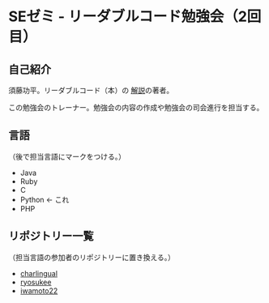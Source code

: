 # SEゼミ - リーダブルコード勉強会（2回目）

## 自己紹介

須藤功平。リーダブルコード（本）の
[解説](http://www.clear-code.com/blog/2012/6/11.html)の著者。

この勉強会のトレーナー。勉強会の内容の作成や勉強会の司会進行を担当する。

## 言語

（後で担当言語にマークをつける。）

  * Java
  * Ruby
  * C
  * Python <- これ
  * PHP

## リポジトリー一覧

（担当言語の参加者のリポジトリーに置き換える。）

  * [charlingual](https://github.com/charlingual/charlingual-sezemi-2014-readable-code-2)
  * [ryosukee](https://github.com/ryosukee/ryosukee-sezemi-2014-readable-code-2)
  * [iwamoto22](https://github.com/iwamoto22/iwamoto22-sezemi-2014-readable-code-2)
